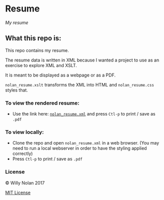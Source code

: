 # Resume

*My resume*

## What this repo is:
This repo contains my resume. 

The resume data is written in XML because I wanted a project to use as an exercise to explore XML and XSLT.

It is meant to be displayed as a webpage or as a PDF.  

`nolan_resume.xslt` transforms the XML into HTML and `nolan_resume.css` styles that.

### To view the rendered resume:
- Use the link here: [`nolan_resume.xml`](https://cdn.rawgit.com/computersarecool/resume/e2cb6dc5bdc651a674765b61d5633a924d2d529b/nolan_resume.xml) and press `Ctl-p` to print / save as `.pdf`

### To view locally:
- Clone the repo and open `nolan_resume.xml` in a web browser. (You may need to run a local webserver in order to have the styling applied correctly)
- Press `Ctl-p` to print / save as `.pdf`

### License
:copyright: Willy Nolan 2017

[MIT License](LICENSE.txt)
